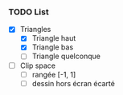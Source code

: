 ### TODO List

- [x] Triangles
  - [x] Triangle haut
  - [x] Triangle bas
  - [ ] Triangle quelconque
- [ ] Clip space
  - [ ] rangée [-1, 1]
  - [ ] dessin hors écran écarté